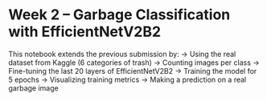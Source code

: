 # Week 2 – Garbage Classification with EfficientNetV2B2

This notebook extends the previous submission by:
-> Using the real dataset from Kaggle (6 categories of trash)
-> Counting images per class
-> Fine-tuning the last 20 layers of EfficientNetV2B2
-> Training the model for 5 epochs
-> Visualizing training metrics
-> Making a prediction on a real garbage image


